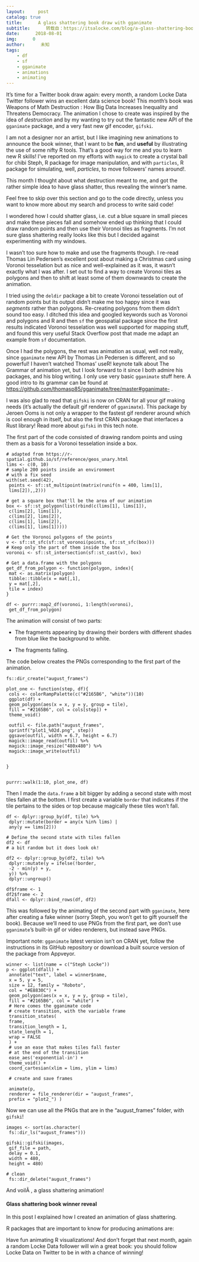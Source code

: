 ```yaml
---
layout:     post
catalog: true
title:      A glass shattering book draw with gganimate
subtitle:      转载自：https://itsalocke.com/blog/a-glass-shattering-book-draw-with-gganimate/
date:      2018-08-01
img:      0
author:      未知
tags:
    - df
    - sf
    - gganimate
    - animations
    - animating
---
```


It’s time for a Twitter book draw again: every month, a random Locke Data Twitter follower wins an excellent data science book! This month’s book was Weapons of Math Destruction : How Big Data Increases Inequality and Threatens Democracy. The animation I chose to create was inspired by the idea of *destruction* and by my wanting to try out the fantastic new API of the `gganimate` package, and a very fast new gif encoder, `gifski`.

I am not a designer nor an artist, but I like imagining new animations to announce the book winner, that I want to be **fun**, and **useful** by illustrating the use of some nifty R tools. That’s a good way for me and you to learn new R skills! I’ve reported on my efforts with `magick` to create a crystal ball for chibi Steph, R package for image manipulation, and with `particles`, R package for simulating, well, *particles*, to move followers’ names around!.

This month I thought about what destruction meant to me, and got the rather simple idea to have glass shatter, thus revealing the winner’s name.

Feel free to skip over this section and go to the code directly, unless you want to know more about my search and process to write said code!

I wondered how I could shatter glass, i.e. cut a blue square in small pieces and make these pieces fall and somehow ended up thinking that I could draw random points and then use their Voronoi tiles as fragments. I’m not sure glass shattering really looks like this but I decided against experimenting with my windows.

I wasn’t too sure how to make and use the fragments though. I re-read Thomas Lin Pedersen’s excellent post about making a Christmas card using Voronoi tesselation but as nice and well-explained as it was, it wasn’t exactly what I was after. I set out to find a way to create Voronoi tiles as polygons and then to shift at least some of them downwards to create the animation.

I tried using the `deldir` package a bit to create Voronoi tesselation out of random points but its output didn’t make me too happy since it was *segments* rather than polygons. Re-creating polygons from them didn’t sound too easy. I ditched this idea and googled keywords such as Voronoi and polygons and R and then `sf` the geospatial package since the first results indicated Voronoi tesselation was well supported for mapping stuff, and found this very useful Stack Overflow post that made me adapt an example from `sf` documentation.

Once I had the polygons, the rest was animation as usual, well not really, since `gganimate` new API by Thomas Lin Pedersen is different, and so powerful! I haven’t watched Thomas’ useR! keynote talk about The Grammar of animation yet, but I look forward to it since I both admire his packages, and his blog writing. I only use very basic `gganimate` stuff here. A good intro to its grammar can be found at https://github.com/thomasp85/gganimate/tree/master#gganimate- .

I was also glad to read that `gifski` is now on CRAN for all your gif making needs (it’s actually the default gif renderer of `gganimate`). This package by Jeroen Ooms is not only a wrapper to the fastest gif renderer around which is cool enough in itself, but also the first CRAN package that interfaces a Rust library! Read more about `gifski` in this tech note.

The first part of the code consisted of drawing random points and using them as a basis for a Voronoi tesselation inside a box.

```
# adapted from https://r-spatial.github.io/sf/reference/geos_unary.html
lims <- c(0, 10)
# sample 200 points inside an environment
# with a fix seed
with(set.seed(42),
 points <- sf::st_multipoint(matrix(runif(n = 400, lims[1],
 lims[2]),,2)))

# get a square box that'll be the area of our animation 
box <- sf::st_polygon(list(rbind(c(lims[1], lims[1]),
 c(lims[2], lims[1]),
 c(lims[2], lims[2]),
 c(lims[1], lims[2]),
 c(lims[1], lims[1]))))

# Get the Voronoi polygons of the points
v <- sf::st_sfc(sf::st_voronoi(points, sf::st_sfc(box)))
# Keep only the part of them inside the box
voronoi <- sf::st_intersection(sf::st_cast(v), box)

# Get a data.frame with the polygons
get_df_from_polygon <- function(polygon, index){
 mat <- as.matrix(polygon)
 tibble::tibble(x = mat[,1],
 y = mat[,2],
 tile = index)
}

df <- purrr::map2_df(voronoi, 1:length(voronoi),
 get_df_from_polygon)
```

The animation will consist of two parts:

- The fragments appearing by drawing their borders with different shades from blue like the background to white.

- The fragments falling.


The code below creates the PNGs corresponding to the first part of the animation.

```
fs::dir_create("august_frames")

plot_one <- function(step, df){
 cols <- colorRampPalette(c("#2165B6", "white"))(10)
 ggplot(df) +
 geom_polygon(aes(x = x, y = y, group = tile),
 fill = "#2165B6", col = cols[step]) +
 theme_void()

 outfil <- file.path("august_frames",
 sprintf("plot1_%02d.png", step))
 ggsave(outfil, width = 6.7, height = 6.7)
 magick::image_read(outfil) %>%
 magick::image_resize("480x480") %>%
 magick::image_write(outfil)


}


purrr::walk(1:10, plot_one, df)
```

Then I made the `data.frame` a bit bigger by adding a second state with most tiles fallen at the bottom. I first create a variable `border` that indicates if the tile pertains to the sides or top because magically these tiles won’t fall.

```
df <- dplyr::group_by(df, tile) %>%
 dplyr::mutate(border = any(x %in% lims) |
 any(y == lims[2]))

# Define the second state with tiles fallen
df2 <- df
# a bit random but it does look ok!

df2 <- dplyr::group_by(df2, tile) %>%
 dplyr::mutate(y = ifelse(!border,
 -2 - min(y) + y,
 y)) %>%
 dplyr::ungroup()

df$frame <- 1
df2$frame <- 2
dfall <- dplyr::bind_rows(df, df2)
```

This was followed by the animating of the second part with `gganimate`, here after creating a fake winner (sorry Steph, you won’t get to gift yourself the book). Because we’ll need to use PNGs from the first part, we don’t use `gganimate`’s built-in gif or video renderers, but instead save PNGs.

Important note: `gganimate` latest version isn’t on CRAN yet, follow the instructions in its GitHub repository or download a built source version of the package from Appveyor.

```
winner <- list(name = c("Steph Locke"))
p <- ggplot(dfall) +
 annotate("text", label = winner$name,
 x = 5, y = 5,
 size = 12, family = "Roboto",
 col = "#E8830C") +
 geom_polygon(aes(x = x, y = y, group = tile),
 fill = "#2165B6", col = "white") +
 # Here comes the gganimate code
 # create transition, with the variable frame
 transition_states(
 frame,
 transition_length = 1,
 state_length = 1,
 wrap = FALSE
 ) +
 # use an ease that makes tiles fall faster
 # at the end of the transition
 ease_aes('exponential-in') +
 theme_void() +
 coord_cartesian(xlim = lims, ylim = lims)

 # create and save frames

 animate(p,
 renderer = file_renderer(dir = "august_frames",
 prefix = "plot2_") )
```

Now we can use all the PNGs that are in the “august_frames” folder, with `gifski`!

```
images <- sort(as.character(
 fs::dir_ls("august_frames")))

gifski::gifski(images,
 gif_file = path,
 delay = 0.1,
 width = 480,
 height = 480)

# clean
 fs::dir_delete("august_frames")
```

And voilÃ , a glass shattering animation!

#### Glass shattering book winner reveal

In this post I explained how I created an animation of glass shattering.

R packages that are important to know for producing animations are:

Have fun animating R visualizations! And don’t forget that next month, again a random Locke Data follower will win a great book: you should follow Locke Data on Twitter to be in with a chance of winning!
